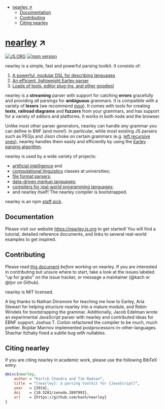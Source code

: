 <!-- START doctoc generated TOC please keep comment here to allow auto update -->
<!-- DON'T EDIT THIS SECTION, INSTEAD RE-RUN doctoc TO UPDATE -->


- [nearley ↗️](#nearley-)
  - [Documentation](#documentation)
  - [Contributing](#contributing)
  - [Citing nearley](#citing-nearley)

<!-- END doctoc generated TOC please keep comment here to allow auto update -->

# [nearley](http://nearley.js.org) ↗️
[![JS.ORG](https://img.shields.io/badge/js.org-nearley-ffb400.svg?style=flat-square)](http://js.org)
[![npm version](https://badge.fury.io/js/nearley.svg)](https://badge.fury.io/js/nearley)

nearley is a simple, fast and powerful parsing toolkit. It consists of:
1. [A powerful, modular DSL for describing
   languages](https://nearley.js.org/docs/grammar)
2. [An efficient, lightweight Earley
   parser](https://nearley.js.org/docs/parser)
3. [Loads of tools, editor plug-ins, and other
   goodies!](https://nearley.js.org/docs/tooling)

nearley is a **streaming** parser with support for catching **errors**
gracefully and providing _all_ parsings for **ambiguous** grammars. It is
compatible with a variety of **lexers** (we recommend
[moo](http://github.com/tjvr/moo)). It comes with tools for creating **tests**,
**railroad diagrams** and **fuzzers** from your grammars, and has support for a
variety of editors and platforms. It works in both node and the browser.

Unlike most other parser generators, nearley can handle *any* grammar you can
define in BNF (and more!). In particular, while most existing JS parsers such
as PEGjs and Jison choke on certain grammars (e.g. [left recursive
ones](http://en.wikipedia.org/wiki/Left_recursion)), nearley handles them
easily and efficiently by using the [Earley parsing
algorithm](https://en.wikipedia.org/wiki/Earley_parser).

nearley is used by a wide variety of projects:

- [artificial
  intelligence](https://github.com/ChalmersGU-AI-course/shrdlite-course-project)
  and
- [computational
  linguistics](https://wiki.eecs.yorku.ca/course_archive/2014-15/W/6339/useful_handouts)
  classes at universities;
- [file format parsers](https://github.com/raymond-h/node-dmi);
- [data-driven markup languages](https://github.com/idyll-lang/idyll-compiler);
- [compilers for real-world programming
  languages](https://github.com/sizigi/lp5562);
- and nearley itself! The nearley compiler is bootstrapped.

nearley is an npm [staff
pick](https://www.npmjs.com/package/npm-collection-staff-picks).

## Documentation

Please visit our website https://nearley.js.org to get started! You will find a
tutorial, detailed reference documents, and links to several real-world
examples to get inspired.

## Contributing

Please read [this document](.github/CONTRIBUTING.md) *before* working on
nearley. If you are interested in contributing but unsure where to start, take
a look at the issues labeled "up for grabs" on the issue tracker, or message a
maintainer (@kach or @tjvr on Github).

nearley is MIT licensed.

A big thanks to Nathan Dinsmore for teaching me how to Earley, Aria Stewart for
helping structure nearley into a mature module, and Robin Windels for
bootstrapping the grammar. Additionally, Jacob Edelman wrote an experimental
JavaScript parser with nearley and contributed ideas for EBNF support. Joshua
T. Corbin refactored the compiler to be much, much prettier. Bojidar Marinov
implemented postprocessors-in-other-languages. Shachar Itzhaky fixed a subtle
bug with nullables.

## Citing nearley

If you are citing nearley in academic work, please use the following BibTeX
entry.

```bibtex
@misc{nearley,
    author = "Kartik Chandra and Tim Radvan",
    title  = "{nearley}: a parsing toolkit for {JavaScript}",
    year   = {2014},
    doi    = {10.5281/zenodo.3897993},
    url    = {https://github.com/kach/nearley}
}
```
